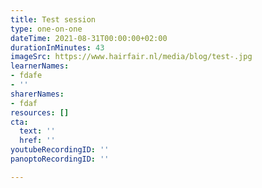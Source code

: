 ```yaml
---
title: Test session
type: one-on-one
dateTime: 2021-08-31T00:00:00+02:00
durationInMinutes: 43
imageSrc: https://www.hairfair.nl/media/blog/test-.jpg
learnerNames:
- fdafe
- ''
sharerNames:
- fdaf
resources: []
cta:
  text: ''
  href: ''
youtubeRecordingID: ''
panoptoRecordingID: ''

---
```

